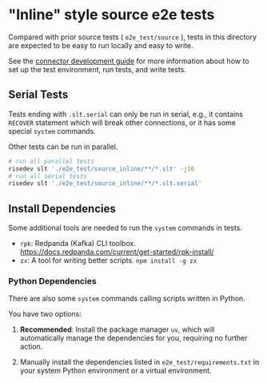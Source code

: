 # "Inline" style source e2e tests

Compared with prior source tests ( `e2e_test/source` ), tests in this directory are expected to be easy to run locally and easy to write.

See the [connector development guide](http://risingwavelabs.github.io/risingwave/connector/intro.html#end-to-end-tests) for more information about how to set up the test environment,
run tests, and write tests.

## Serial Tests

Tests ending with `.slt.serial` can only be run in serial, e.g., it contains `RECOVER` statement which will break other connections, or it has some special `system` commands.

Other tests can be run in parallel.

```bash
# run all parallel tests
risedev slt './e2e_test/source_inline/**/*.slt' -j16
# run all serial tests
risedev slt './e2e_test/source_inline/**/*.slt.serial'
```

## Install Dependencies

Some additional tools are needed to run the `system` commands in tests.

- `rpk`: Redpanda (Kafka) CLI toolbox. https://docs.redpanda.com/current/get-started/rpk-install/
- `zx`: A tool for writing better scripts. `npm install -g zx`

### Python Dependencies

There are also some `system` commands calling scripts written in Python.

You have two options:

1. **Recommended**: Install the package manager `uv`, which will automatically manage the dependencies for you, requiring no further action.

2. Manually install the dependencies listed in `e2e_test/requirements.txt` in your system Python environment or a virtual environment.
